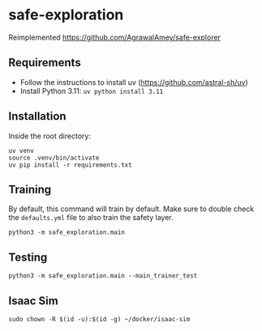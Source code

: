 # safe-exploration
Reimplemented https://github.com/AgrawalAmey/safe-explorer

## Requirements

- Follow the instructions to install uv (https://github.com/astral-sh/uv)
- Install Python 3.11: `uv python install 3.11`


## Installation

Inside the root directory:
```
uv venv
source .venv/bin/activate
uv pip install -r requirements.txt
```

## Training

By default, this command will train by default. Make sure to double check the `defaults.yml` file to also train the safety layer.
```
python3 -m safe_exploration.main
```

## Testing
```
python3 -m safe_exploration.main --main_trainer_test
```

## Isaac Sim

```
sudo chown -R $(id -u):$(id -g) ~/docker/isaac-sim
```